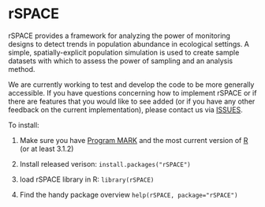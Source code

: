 rSPACE
====

rSPACE provides a framework for analyzing the power of monitoring designs to detect trends in population abundance  in ecological settings. A simple, spatially-explicit population simulation is used to create sample datasets with which to assess the power of sampling and an analysis method.

We are currently working to test and develop the code to be more generally accessible.  If you have questions concerning how to implement rSPACE or if there are features that you would like to see added (or if you have any other feedback on the current implementation), please contact us via [ISSUES](https://github.com/mmellis/rSPACE/issues).  

To install:

1. Make sure you have [Program MARK](http://www.phidot.org/software/mark/downloads/) and the most current version of [R](http://cran.us.r-project.org/) (or at least 3.1.2)

2. Install released verison: `install.packages("rSPACE")`

3. load rSPACE library in R: `library(rSPACE)`

4. Find the handy package overview `help(rSPACE, package="rSPACE")`